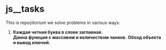 # js__tasks

This is repozitorium we solve problems in various ways.
<ol>

<li><b> Каждая четная буква в слове заглавная.</b></li>
<b>Данна функция с массивом и количеством чанков.</b>
<b>Обход объекта и вывод ключей.</b>
</ol>

